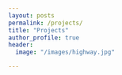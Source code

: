 ```yaml
---
layout: posts
permalink: /projects/
title: "Projects"
author_profile: true
header:
  image: "/images/highway.jpg"

---
```

